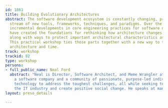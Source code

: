 ```yaml
---
id: 1861
title: Building Evolutionary Architectures
abstract: The software development ecosystem is constantly changing, providing a constant
  stream of new tools, frameworks, techniques, and paradigms. Over the past few years,
  incremental developments in core engineering practices for software development
  have created the foundations for rethinking how architecture changes over time,
  along with ways to protect important architectural characteristics as it evolves.
  This practical workshop ties those parts together with a new way to think about
  architecture and time.
track: workshop
trackid: 82
type: workshop
persons:
- full_public_name: Neal Ford
  abstract: "Neal is Director, Software Architect, and Meme Wrangler at ThoughtWorks,
    a software company and a community of passionate, purpose-led individuals, delivering
    technology to address the toughest challenges, all while seeking to revolutionize
    the IT industry and create positive social change. He speaks at many conferences.\r\n"
layout: preso_details

---
```

